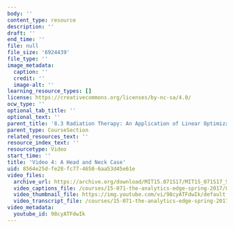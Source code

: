 ```yaml
---
body: ''
content_type: resource
description: ''
draft: ''
end_time: ''
file: null
file_size: '6924439'
file_type: ''
image_metadata:
  caption: ''
  credit: ''
  image-alt: ''
learning_resource_types: []
license: https://creativecommons.org/licenses/by-nc-sa/4.0/
ocw_type: ''
optional_tab_title: ''
optional_text: ''
parent_title: '8.3 Radiation Therapy: An Application of Linear Optimization '
parent_type: CourseSection
related_resources_text: ''
resource_index_text: ''
resourcetype: Video
start_time: ''
title: 'Video 4: A Head and Neck Case'
uid: 8564e25d-fe28-fc77-4650-6aa53d45e61e
video_files:
  archive_url: https://archive.org/download/MIT15.071S17/MIT15_071S17_Session_8.3.07_300k.mp4
  video_captions_file: /courses/15-071-the-analytics-edge-spring-2017/8c8856e8891e599abd73f877c16553df_98cyATFdwIk.vtt
  video_thumbnail_file: https://img.youtube.com/vi/98cyATFdwIk/default.jpg
  video_transcript_file: /courses/15-071-the-analytics-edge-spring-2017/8115d4781a1e7f5a643a28bede2436af_98cyATFdwIk.pdf
video_metadata:
  youtube_id: 98cyATFdwIk
---
```

